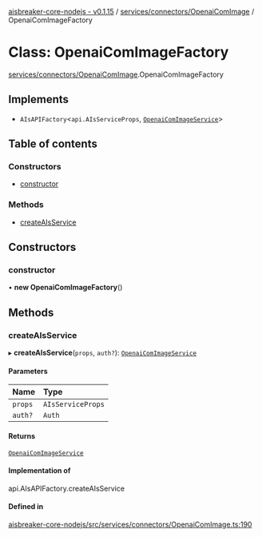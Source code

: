 [aisbreaker-core-nodejs - v0.1.15](../README.md) / [services/connectors/OpenaiComImage](../modules/services_connectors_OpenaiComImage.md) / OpenaiComImageFactory

# Class: OpenaiComImageFactory

[services/connectors/OpenaiComImage](../modules/services_connectors_OpenaiComImage.md).OpenaiComImageFactory

## Implements

- `AIsAPIFactory`<`api.AIsServiceProps`, [`OpenaiComImageService`](services_connectors_OpenaiComImage.OpenaiComImageService.md)\>

## Table of contents

### Constructors

- [constructor](services_connectors_OpenaiComImage.OpenaiComImageFactory.md#constructor)

### Methods

- [createAIsService](services_connectors_OpenaiComImage.OpenaiComImageFactory.md#createaisservice)

## Constructors

### constructor

• **new OpenaiComImageFactory**()

## Methods

### createAIsService

▸ **createAIsService**(`props`, `auth?`): [`OpenaiComImageService`](services_connectors_OpenaiComImage.OpenaiComImageService.md)

#### Parameters

| Name | Type |
| :------ | :------ |
| `props` | `AIsServiceProps` |
| `auth?` | `Auth` |

#### Returns

[`OpenaiComImageService`](services_connectors_OpenaiComImage.OpenaiComImageService.md)

#### Implementation of

api.AIsAPIFactory.createAIsService

#### Defined in

[aisbreaker-core-nodejs/src/services/connectors/OpenaiComImage.ts:190](https://github.com/aisbreaker/aisbreaker-js/blob/develop/packages/aisbreaker-core-nodejs/src/services/connectors/OpenaiComImage.ts#L190)
